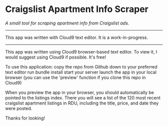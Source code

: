 # Craigslist Apartment Info Scraper

_A small tool for scraping apartment info from Craigslist ads._

***

This app was written with Cloud9 text editor. It is a work-in-progress.

***

This app was written using Cloud9 browser-based text editor. To view it, I would suggest
using Cloud9 if possible. It's free!

To use this application: 
   copy the repo from Github down to your preferred text editor
   run bundle install
   start your server
   launch the app in your local browser (you can use the 'preview' function if you clone this repo in Cloud9)

When you preview the app in your browser, you should automatically be pointed to the listings index.
There you will see a list of the 120 most recent craigslist apartment listings in RDU, including
the title, price, and date they were posted. 

Thanks for looking!